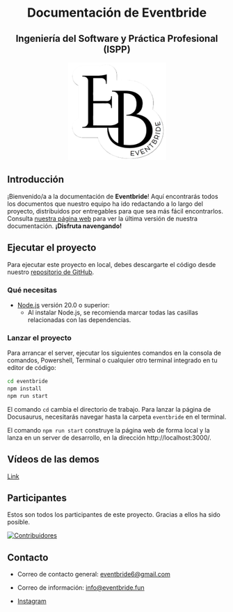 <div align="center">

# Documentación de Eventbride
## <center>Ingeniería del Software y Práctica Profesional (ISPP)</center>

</div>
<p align="center">
    <img src="eventbride/static/img/Eventbride2.png" width="225" height="225">
</p>

## Introducción

¡Bienvenido/a a la documentación de **Eventbride**! Aquí encontrarás todos los documentos que nuestro equipo ha ido redactando a lo largo del proyecto, distribuidos por entregables para que sea más fácil encontrarlos. Consulta [nuestra página web](https://ispp-2425-g3.ew.r.appspot.com/) para ver la última versión de nuestra documentación. **¡Disfruta navengando!**

## Ejecutar el proyecto

Para ejecutar este proyecto en local, debes descargarte el código desde nuestro [repositorio de GitHub](https://github.com/ISPP-Eventbride/Eventbride-documentation).

### Qué necesitas

- [Node.js](https://nodejs.org/en/download/) versión 20.0 o superior:
  - Al instalar Node.js, se recomienda marcar todas las casillas relacionadas con las dependencias.

### Lanzar el proyecto

Para arrancar el server, ejecutar los siguientes comandos en la consola de comandos, Powershell, Terminal o cualquier otro terminal integrado en tu editor de código:

```bash
cd eventbride
npm install
npm run start
```

El comando `cd` cambia el directorio de trabajo. Para lanzar la página de Docusaurus, necesitarás navegar hasta la carpeta `eventbride` en el terminal.

El comando `npm run start` construye la página web de forma local y la lanza en un server de desarrollo, en la dirección http://localhost:3000/.

## Vídeos de las demos

[Link](https://uses0-my.sharepoint.com/personal/natolmvil_alum_us_es/_layouts/15/onedrive.aspx?id=%2Fpersonal%2Fnatolmvil%5Falum%5Fus%5Fes%2FDocuments%2FISPP%2FSPRINT1%2FVideo%20demo&ga=1)

## Participantes

Estos son todos los participantes de este proyecto. Gracias a ellos ha sido posible.

[![Contribuidores](https://contrib.rocks/image?repo=ISPP-Eventbride/Eventbride-documentation)](https://github.com/ISPP-Eventbride/Eventbride-documentation/graphs/contributors)

## Contacto

- Correo de contacto general: eventbride6@gmail.com

- Correo de información: info@eventbride.fun

- [Instagram](https://www.instagram.com/eventbride_svq/)
